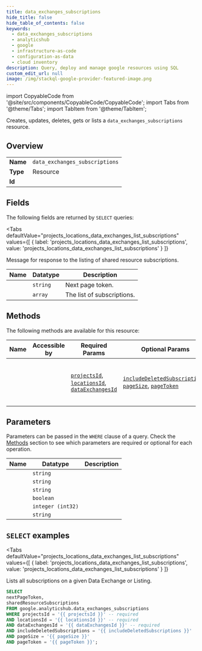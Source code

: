```yaml
--- 
title: data_exchanges_subscriptions
hide_title: false
hide_table_of_contents: false
keywords:
  - data_exchanges_subscriptions
  - analyticshub
  - google
  - infrastructure-as-code
  - configuration-as-data
  - cloud inventory
description: Query, deploy and manage google resources using SQL
custom_edit_url: null
image: /img/stackql-google-provider-featured-image.png
---
```


import CopyableCode from '@site/src/components/CopyableCode/CopyableCode';
import Tabs from '@theme/Tabs';
import TabItem from '@theme/TabItem';

Creates, updates, deletes, gets or lists a <code>data_exchanges_subscriptions</code> resource.

## Overview
<table><tbody>
<tr><td><b>Name</b></td><td><code>data_exchanges_subscriptions</code></td></tr>
<tr><td><b>Type</b></td><td>Resource</td></tr>
<tr><td><b>Id</b></td><td><CopyableCode code="google.analyticshub.data_exchanges_subscriptions" /></td></tr>
</tbody></table>

## Fields

The following fields are returned by `SELECT` queries:

<Tabs
    defaultValue="projects_locations_data_exchanges_list_subscriptions"
    values={[
        { label: 'projects_locations_data_exchanges_list_subscriptions', value: 'projects_locations_data_exchanges_list_subscriptions' }
    ]}
>
<TabItem value="projects_locations_data_exchanges_list_subscriptions">

Message for response to the listing of shared resource subscriptions.

<table>
<thead>
    <tr>
    <th>Name</th>
    <th>Datatype</th>
    <th>Description</th>
    </tr>
</thead>
<tbody>
<tr>
    <td><CopyableCode code="nextPageToken" /></td>
    <td><code>string</code></td>
    <td>Next page token.</td>
</tr>
<tr>
    <td><CopyableCode code="sharedResourceSubscriptions" /></td>
    <td><code>array</code></td>
    <td>The list of subscriptions.</td>
</tr>
</tbody>
</table>
</TabItem>
</Tabs>

## Methods

The following methods are available for this resource:

<table>
<thead>
    <tr>
    <th>Name</th>
    <th>Accessible by</th>
    <th>Required Params</th>
    <th>Optional Params</th>
    <th>Description</th>
    </tr>
</thead>
<tbody>
<tr>
    <td><a href="#projects_locations_data_exchanges_list_subscriptions"><CopyableCode code="projects_locations_data_exchanges_list_subscriptions" /></a></td>
    <td><CopyableCode code="select" /></td>
    <td><a href="#parameter-projectsId"><code>projectsId</code></a>, <a href="#parameter-locationsId"><code>locationsId</code></a>, <a href="#parameter-dataExchangesId"><code>dataExchangesId</code></a></td>
    <td><a href="#parameter-includeDeletedSubscriptions"><code>includeDeletedSubscriptions</code></a>, <a href="#parameter-pageSize"><code>pageSize</code></a>, <a href="#parameter-pageToken"><code>pageToken</code></a></td>
    <td>Lists all subscriptions on a given Data Exchange or Listing.</td>
</tr>
</tbody>
</table>

## Parameters

Parameters can be passed in the `WHERE` clause of a query. Check the [Methods](#methods) section to see which parameters are required or optional for each operation.

<table>
<thead>
    <tr>
    <th>Name</th>
    <th>Datatype</th>
    <th>Description</th>
    </tr>
</thead>
<tbody>
<tr id="parameter-dataExchangesId">
    <td><CopyableCode code="dataExchangesId" /></td>
    <td><code>string</code></td>
    <td></td>
</tr>
<tr id="parameter-locationsId">
    <td><CopyableCode code="locationsId" /></td>
    <td><code>string</code></td>
    <td></td>
</tr>
<tr id="parameter-projectsId">
    <td><CopyableCode code="projectsId" /></td>
    <td><code>string</code></td>
    <td></td>
</tr>
<tr id="parameter-includeDeletedSubscriptions">
    <td><CopyableCode code="includeDeletedSubscriptions" /></td>
    <td><code>boolean</code></td>
    <td></td>
</tr>
<tr id="parameter-pageSize">
    <td><CopyableCode code="pageSize" /></td>
    <td><code>integer (int32)</code></td>
    <td></td>
</tr>
<tr id="parameter-pageToken">
    <td><CopyableCode code="pageToken" /></td>
    <td><code>string</code></td>
    <td></td>
</tr>
</tbody>
</table>

## `SELECT` examples

<Tabs
    defaultValue="projects_locations_data_exchanges_list_subscriptions"
    values={[
        { label: 'projects_locations_data_exchanges_list_subscriptions', value: 'projects_locations_data_exchanges_list_subscriptions' }
    ]}
>
<TabItem value="projects_locations_data_exchanges_list_subscriptions">

Lists all subscriptions on a given Data Exchange or Listing.

```sql
SELECT
nextPageToken,
sharedResourceSubscriptions
FROM google.analyticshub.data_exchanges_subscriptions
WHERE projectsId = '{{ projectsId }}' -- required
AND locationsId = '{{ locationsId }}' -- required
AND dataExchangesId = '{{ dataExchangesId }}' -- required
AND includeDeletedSubscriptions = '{{ includeDeletedSubscriptions }}'
AND pageSize = '{{ pageSize }}'
AND pageToken = '{{ pageToken }}';
```
</TabItem>
</Tabs>
